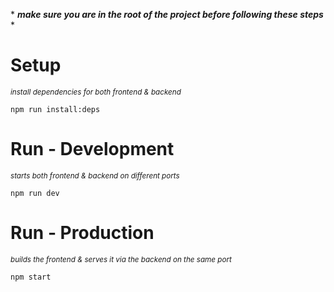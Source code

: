 \* ***make sure you are in the root of the project before following these steps*** \*

# Setup
<small><i>install dependencies for both frontend & backend</i></small>

`npm run install:deps`

# Run - Development
<small><i>starts both frontend & backend on different ports</i></small>

`npm run dev`

# Run - Production
<small><i>builds the frontend & serves it via the backend on the same port</i></small>

`npm start`